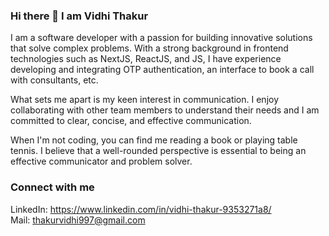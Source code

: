 ### Hi there 👋 I am Vidhi Thakur

I am a software developer with a passion for building innovative solutions that solve complex problems. With a strong background in frontend technologies such as NextJS, ReactJS, and JS, I have experience developing and integrating OTP authentication, an interface to book a call with consultants, etc.

What sets me apart is my keen interest in communication. I enjoy collaborating with other team members to understand their needs and  I am committed to clear, concise, and effective communication.

When I'm not coding, you can find me reading a book or playing table tennis. I believe that a well-rounded perspective is essential to being an effective communicator and problem solver.

### Connect with me 
LinkedIn: https://www.linkedin.com/in/vidhi-thakur-9353271a8/ </br>
Mail: thakurvidhi997@gmail.com
